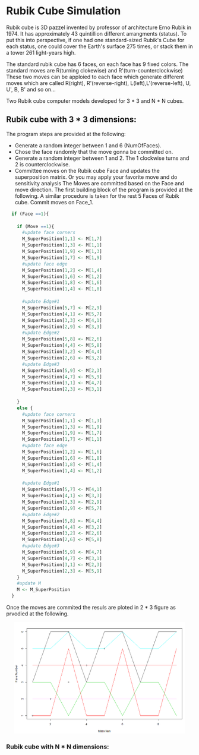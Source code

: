 # Rubik Cube Simulation




Rubik cube is 3D pazzel invented by professor of architecture Erno Rubik in 1974. It has approximately 43 quintillion different arrangments (status). To put this into perspective, if one had one standard-sized Rubik's Cube for each status, one could cover the Earth's surface 275 times, or stack them in a tower 261 light-years high.

The standard rubik cube has 6 faces, on each face has 9 fixed colors. The standard moves are R(turning clokewise) and R'(turn-counterclockwise) These two moves can be apploied to each face which generate different moves which are called R(right), R'(reverse-right), L(left),L'(reverse-left), U, U', B, B' and so on...
 
 Two Rubik cube computer models developed for 3 * 3 and N * N cubes.
 
## Rubik cube with 3 * 3 dimensions:
The program steps are provided at the following:
* Generate a random integer between 1 and 6 (NumOfFaces). 
* Chose the face randomly that the move gonna be committed on.
* Generate a random integer between 1 and 2. The 1 clockwise turns and 2 is counterclockwise.
* Committee moves on the Rubik cube Face and updates the superposition matrix. Or you may apply your favorite move and do sensitivity analysis
The Moves are committed based on the Face and move direction. The first building block of the program is provided at the following. A similar procedure is taken for the rest 5 Faces of Rubik cube.
Commit moves on Face_1.

```R
  if (Face ==1){

    if (Move ==1){
      #update face corners
      M_SuperPosition[1,1] <- M[1,7]
      M_SuperPosition[1,3] <- M[1,1]
      M_SuperPosition[1,9] <- M[1,3]
      M_SuperPosition[1,7] <- M[1,9]
      #update face edge
      M_SuperPosition[1,2] <- M[1,4]
      M_SuperPosition[1,6] <- M[1,2]
      M_SuperPosition[1,8] <- M[1,6]
      M_SuperPosition[1,4] <- M[1,8]

      #update Edge#1
      M_SuperPosition[5,7] <- M[2,9]
      M_SuperPosition[4,1] <- M[5,7]
      M_SuperPosition[3,3] <- M[4,1]
      M_SuperPosition[2,9] <- M[3,3]
      #update Edge#2
      M_SuperPosition[5,8] <- M[2,6]
      M_SuperPosition[4,4] <- M[5,8]
      M_SuperPosition[3,2] <- M[4,4]
      M_SuperPosition[2,6] <- M[3,2]
      #update Edge#3
      M_SuperPosition[5,9] <- M[2,3]
      M_SuperPosition[4,7] <- M[5,9]
      M_SuperPosition[3,1] <- M[4,7]
      M_SuperPosition[2,3] <- M[3,1]

    }
    else {
      #update face corners
      M_SuperPosition[1,1] <- M[1,3]
      M_SuperPosition[1,3] <- M[1,9]
      M_SuperPosition[1,9] <- M[1,7]
      M_SuperPosition[1,7] <- M[1,1]
      #update face edge
      M_SuperPosition[1,2] <- M[1,6]
      M_SuperPosition[1,6] <- M[1,8]
      M_SuperPosition[1,8] <- M[1,4]
      M_SuperPosition[1,4] <- M[1,2]

      #update Edge#1
      M_SuperPosition[5,7] <- M[4,1]
      M_SuperPosition[4,1] <- M[3,3]
      M_SuperPosition[3,3] <- M[2,9]
      M_SuperPosition[2,9] <- M[5,7]
      #update Edge#2
      M_SuperPosition[5,8] <- M[4,4]
      M_SuperPosition[4,4] <- M[3,2]
      M_SuperPosition[3,2] <- M[2,6]
      M_SuperPosition[2,6] <- M[5,8]
      #update Edge#3
      M_SuperPosition[5,9] <- M[4,7]
      M_SuperPosition[4,7] <- M[3,1]
      M_SuperPosition[3,1] <- M[2,3]
      M_SuperPosition[2,3] <- M[5,9]
    }
    #update M
    M <- M_SuperPosition
  }

```
Once the moves are commited the resuls are ploted in 2 * 3 figure as prvodied at the following.


<p align="center">
  <img width="460" height="300" src="Plots/3_dimensoin_simulation.PNG" >
</p>


 
### Rubik cube with N * N dimensions:
